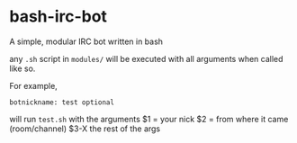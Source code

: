 bash-irc-bot
============

A simple, modular IRC bot written in bash

any `.sh` script in `modules/` will be executed with all arguments when called like so.

For example, 

`botnickname: test optional`

will run `test.sh` with the arguments
    $1 = your nick
    $2 = from where it came (room/channel)
    $3-X the rest of the args
